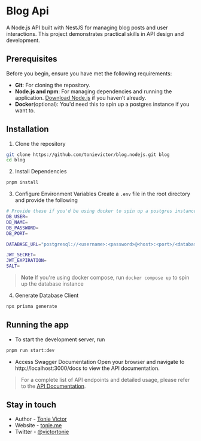 # Blog Api
A Node.js API built with NestJS for managing blog posts and user interactions. This project demonstrates practical skills in API design and development.

## Prerequisites

Before you begin, ensure you have met the following requirements:

- **Git**: For cloning the repository.
- **Node.js and npm**: For managing dependencies and running the application. [Download Node.js](https://nodejs.org/) if you haven’t already.
- **Docker**(optional): You'd need this to spin up a postgres instance if you want to.

## Installation

1. Clone the repository
```bash
git clone https://github.com/tonievictor/blog.nodejs.git blog
cd blog
```

2. Install Dependencies
```bash
pnpm install
```

3. Configure Environment Variables
Create a `.env` file in the root directory and provide the following
```bash
# Provide these if you'd be using docker to spin up a postgres instance
DB_USER=
DB_NAME=
DB_PASSWORD=
DB_PORT=

DATABASE_URL="postgresql://<username>:<password>@<host>:<port>/<database>?schema=public"

JWT_SECRET=
JWT_EXPIRATION=
SALT=
```
> **Note** If you're using docker compose, run `docker compose up` to spin up the database instance

4. Generate Database Client
```bash
npx prisma generate
```

## Running the app
- To start the development server, run
```bash
pnpm run start:dev
```

- Access Swagger Documentation
Open your browser and navigate to http://localhost:3000/docs to view the API documentation.
> For a complete list of API endpoints and detailed usage, please refer to the [API Documentation](API_DOCUMENTATION.md).

## Stay in touch
- Author - [Tonie Victor]()
- Website - [tonie.me](https://tonie.me/)
- Twitter - [@victortonie](https://twitter.com/victortonie)
